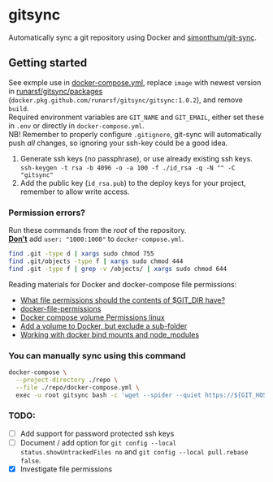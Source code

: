 # gitsync

Automatically sync a git repository using Docker and [simonthum/git-sync](https://github.com/simonthum/git-sync).

## Getting started
See exmple use in [docker-compose.yml](./docker-compose.yml), replace `image` with newest version in [runarsf/gitsync/packages](https://github.com/runarsf/gitsync/packages) (`docker.pkg.github.com/runarsf/gitsync/gitsync:1.0.2`), and remove `build`.\
Required environment variables are `GIT_NAME` and `GIT_EMAIL`, either set these in `.env` or directly in `docker-compose.yml`.\
NB! Remember to properly configure `.gitignore`, git-sync will automatically push *all* changes, so ignoring your ssh-key could be a good idea.

1. Generate ssh keys (no passphrase), or use already existing ssh keys.\
  `ssh-keygen -t rsa -b 4096 -o -a 100 -f ./id_rsa -q -N "" -C "gitsync"`
2. Add the public key (`id_rsa.pub`) to the deploy keys for your project, remember to allow write access.

### Permission errors?

Run these commands from the _root_ of the repository.\
<ins>**Don't**</ins> add `user: "1000:1000"` to `docker-compose.yml`.

```bash
find .git -type d | xargs sudo chmod 755
find .git/objects -type f | xargs sudo chmod 444
find .git -type f | grep -v /objects/ | xargs sudo chmod 644
```

Reading materials for Docker and docker-compose file permissions:

- [What file permissions should the contents of $GIT_DIR have?](https://stackoverflow.com/a/3648777)
- [docker-file-permissions](https://github.com/bahmutov/docker-file-permissions)
- [Docker compose volume Permissions linux](https://stackoverflow.com/a/52952309/6914274)
- [Add a volume to Docker, but exclude a sub-folder](https://stackoverflow.com/a/37898591/6914274)
- [Working with docker bind mounts and node_modules](https://burnedikt.com/dockerized-node-development-and-mounting-node-volumes/)

### You can manually sync using this command

```bash
docker-compose \
  --project-directory ./repo \
  --file ./repo/docker-compose.yml \
  exec -u root gitsync bash -c 'wget --spider --quiet https://${GIT_HOST} && (cd /root/repo && /root/git-sync/git-sync)'
```

### TODO:

- [ ] Add support for password protected ssh keys
- [ ] Document / add option for `git config --local status.showUntrackedFiles no` and `git config --local pull.rebase false`.
- [x] Investigate file permissions
